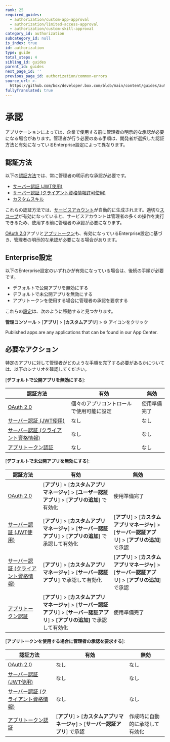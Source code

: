 ```yaml
---
rank: 25
required_guides:
  - authorization/custom-app-approval
  - authorization/limited-access-approval
  - authorization/custom-skill-approval
category_id: authorization
subcategory_id: null
is_index: true
id: authorization
type: guide
total_steps: 4
sibling_id: guides
parent_id: guides
next_page_id: ''
previous_page_id: authorization/common-errors
source_url: >-
  https://github.com/box/developer.box.com/blob/main/content/guides/authorization/index.md
fullyTranslated: true
---
```

# 承認

アプリケーションによっては、企業で使用する前に管理者の明示的な承認が必要になる場合があります。管理者が行う必要のある手順は、開発者が選択した認証方法と有効になっているEnterprise設定によって異なります。

## 認証方法

以下の[認証方法][auth]では、常に管理者の明示的な承認が必要です。

* [サーバー認証 (JWT使用)][jwt]
* [サーバー認証 (クライアント資格情報許可使用)][cc]
* [カスタムスキル][skill]

これらの認証方法では、[サービスアカウント][sa]が自動的に生成されます。適切な[スコープ][scopes]が有効になっていると、サービスアカウントは管理者の多くの操作を実行できるため、使用する前に管理者の承認が必要になります。 

[OAuth 2.0][oauth]アプリと[アプリトークン][apptoken]も、有効になっているEnterprise設定に基づき、管理者の明示的な承認が必要になる場合があります。 

## Enterprise設定

以下のEnterprise設定のいずれかが有効になっている場合は、後続の手順が必要です。 

* デフォルトで公開アプリを無効にする
* デフォルトで未公開アプリを無効にする
* アプリトークンを使用する場合に管理者の承認を要求する

これらの[設定][setting]は、次のように移動すると見つかります。 

**管理コンソール** > \[**アプリ**] > \[**カスタムアプリ**] > ⚙ アイコンをクリック

<Message tip>

Published apps are any applications that can be found in our App Center.

</Message>

## 必要なアクション

特定のアプリに対して管理者がどのような手順を完了する必要があるかについては、以下のシナリオを確認してください。

<!-- markdownlint-disable line-length -->

<!--alex ignore-->

\[**デフォルトで公開アプリを無効にする**]:

| 認証方法                      | 有効                   | 無効     |
| ------------------------- | -------------------- | ------ |
| [OAuth 2.0][standauth]    | 個々のアプリコントロールで使用可能に設定 | 使用準備完了 |
| [サーバー認証 (JWT使用)][jwt]     | なし                   | なし     |
| [サーバー認証 (クライアント資格情報)][cc] | なし                   | なし     |
| [アプリトークン認証][apptoken]     | なし                   | なし     |

\[**デフォルトで未公開アプリを無効にする**]:

| 認証方法                      | 有効                                                                                              | 無効                                                                      |
| ------------------------- | ----------------------------------------------------------------------------------------------- | ----------------------------------------------------------------------- |
| [OAuth 2.0][standauth]    | \[**アプリ**] > \[**カスタムアプリマネージャ**] > \[**ユーザー認証アプリ**] > \[**アプリの追加**] で有効化                        | 使用準備完了                                                                  |
| [サーバー認証 (JWT使用)][jwt]     | \[**アプリ**] > \[**カスタムアプリマネージャ**] > \[**サーバー認証アプリ**] > \[**アプリの追加**] で承認して有効化                    | \[**アプリ**] > \[**カスタムアプリマネージャ**] > \[**サーバー認証アプリ**] > \[**アプリの追加**] で承認 |
| [サーバー認証 (クライアント資格情報)][cc] | \[**アプリ**] > \[**カスタムアプリマネージャ**] > \[**サーバー認証アプリ**] で承認して有効化                                    | \[**アプリ**] > \[**カスタムアプリマネージャ**] > \[**サーバー認証アプリ**] > \[**アプリの追加**] で承認 |
| [アプリトークン認証][apptoken]     | \[**アプリ**] > \[**カスタムアプリマネージャ**] > \[**サーバー認証アプリ**] > \[**サーバー認証アプリ**] > **\[アプリの追加]** で承認して有効化 | 使用準備完了                                                                  |

\[**アプリトークンを使用する場合に管理者の承認を要求する**]:

| 認証方法                      | 有効                                                      | 無効              |
| ------------------------- | ------------------------------------------------------- | --------------- |
| [OAuth 2.0][standauth]    | なし                                                      | なし              |
| [サーバー認証 (JWT使用)][jwt]     | なし                                                      | なし              |
| [サーバー認証 (クライアント資格情報)][cc] | なし                                                      | なし              |
| [アプリトークン認証][apptoken]     | \[**アプリ**] > \[**カスタムアプリマネージャ**] > \[**サーバー認証アプリ**] で承認 | 作成時に自動的に承認して有効化 |

<!--alex enable-->

<!-- markdownlint-enable line-length -->

[auth]: g://authentication/select

<!-- i18n-enable localize-links -->

[setting]: https://support.box.com/hc/ja/articles/360044196653-カスタムアプリの管理

<!-- i18n-disable localize-links -->

[sa]: g://getting-started/user-types/service-account

[scopes]: g://api-calls/permissions-and-errors/scopes

[ag]: g://applications/app-center

[standauth]: g://authentication/oauth2

[jwt]: g://authentication/jwt

[cc]: g://authentication/client-credentials

[apptoken]: g://authentication/app-token

[skill]: g://applications/custom-skills

[oauth]: g://authentication/oauth2

